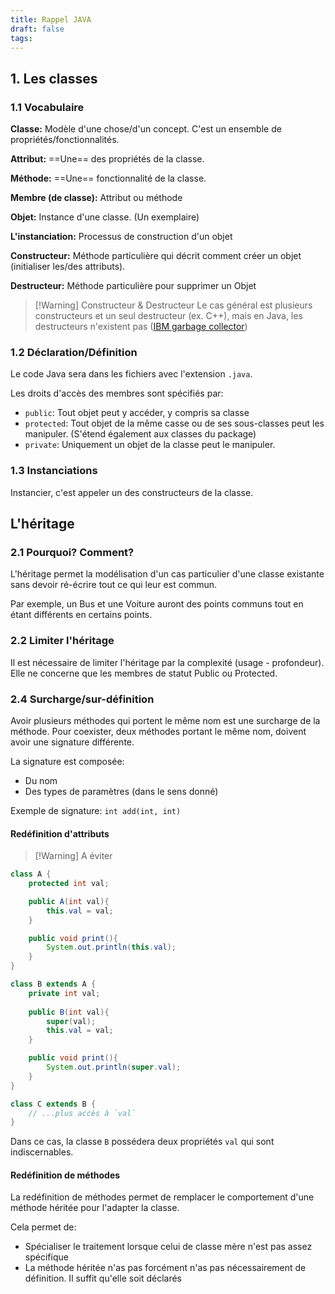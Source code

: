 ```yaml
---
title: Rappel JAVA
draft: false
tags:
---
```

## 1. Les classes

### 1.1 Vocabulaire

**Classe:** Modèle d'une chose/d'un concept. C'est un ensemble de propriétés/fonctionnalités.

**Attribut:** ==Une== des propriétés de la classe.

**Méthode:** ==Une== fonctionnalité de la classe.

**Membre (de classe):** Attribut ou méthode

**Objet:** Instance d'une classe. (Un exemplaire)

**L'instanciation:** Processus de construction d'un objet

**Constructeur:** Méthode particulière qui décrit comment créer un objet (initialiser les/des attributs).

**Destructeur:** Méthode particulière pour supprimer un Objet

> [!Warning] Constructeur & Destructeur
> Le cas général est plusieurs constructeurs et un seul destructeur (ex. C++), mais en Java, les destructeurs n'existent pas ([IBM garbage collector](https://www.ibm.com/topics/garbage-collection-java))

### 1.2 Déclaration/Définition

Le code Java sera dans les fichiers avec l'extension `.java`.

Les droits d'accès des membres sont spécifiés par:
- `public`: Tout objet peut y accéder, y compris sa classe
- `protected`: Tout objet de la même casse ou de ses sous-classes peut les manipuler. (S'étend également aux classes du package)
- `private`: Uniquement un objet de la classe peut le manipuler.

### 1.3 Instanciations

Instancier, c'est appeler un des constructeurs de la classe.


## L'héritage

### 2.1 Pourquoi? Comment?

L'héritage permet la modélisation d'un cas particulier d'une classe existante sans devoir ré-écrire tout ce qui leur est commun.

Par exemple, un Bus et une Voiture auront des points communs tout en étant différents en certains points.

### 2.2 Limiter l'héritage

Il est nécessaire de limiter l'héritage par la complexité (usage - profondeur). Elle ne concerne que les membres de statut Public ou Protected.

### 2.4 Surcharge/sur-définition

Avoir plusieurs méthodes qui portent le même nom est une surcharge de la méthode. Pour coexister, deux méthodes portant le même nom, doivent avoir une signature différente.

La signature est composée:
- Du nom
- Des types de paramètres (dans le sens donné)

Exemple de signature: `int add(int, int)`

#### Redéfinition d'attributs

> [!Warning] A éviter


```java
class A {
	protected int val;

	public A(int val){
		this.val = val;
	}

	public void print(){
		System.out.println(this.val);
	}
}

class B extends A {
	private int val;
	
	public B(int val){
		super(val);
		this.val = val;
	}

	public void print(){
		System.out.println(super.val);
	}
}

class C extends B {
	// ...plus accès à `val`
}
```

Dans ce cas, la classe `B` possédera deux propriétés `val` qui sont indiscernables.

#### Redéfinition de méthodes

La redéfinition de méthodes permet de remplacer le comportement d'une méthode héritée pour l'adapter la classe.

Cela permet de:
- Spécialiser le traitement lorsque celui de classe mère n'est pas assez spécifique
- La méthode héritée n'as pas forcément n'as pas nécessairement de définition. Il suffit qu'elle soit déclarés
